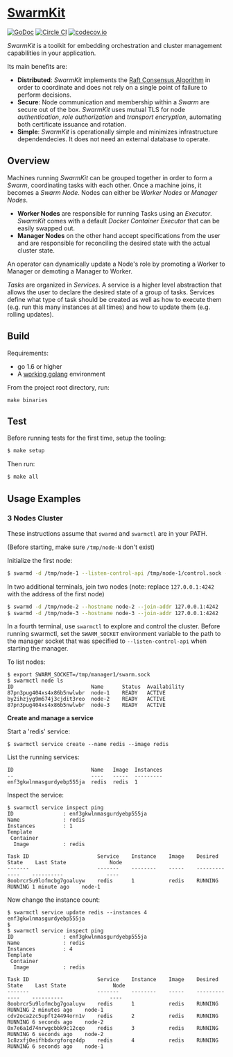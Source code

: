 # [SwarmKit](https://github.com/docker/swarmkit)

[![GoDoc](https://godoc.org/github.com/docker/swarmkit?status.png)](https://godoc.org/github.com/docker/swarmkit)
[![Circle CI](https://circleci.com/gh/docker/swarmkit.svg?style=shield&circle-token=a7bf494e28963703a59de71cf19b73ad546058a7)](https://circleci.com/gh/docker/swarmkit)
[![codecov.io](https://codecov.io/github/docker/swarmkit/coverage.svg?branch=master&token=LqD1dzTjsN)](https://codecov.io/github/docker/swarmkit?branch=master)

*SwarmKit* is a toolkit for embedding orchestration and cluster management capabilities in your application.

Its main benefits are:

- **Distributed**: *SwarmKit* implements the [Raft Consensus Algorithm](https://raft.github.io/) in order to coordinate and does not rely on a single point of failure to perform decisions.
- **Secure**: Node communication and membership within a *Swarm* are secure out of the box. *SwarmKit* uses mutual TLS for node *authentication*, *role authorization* and *transport encryption*, automating both certificate issuance and rotation.
- **Simple**: *SwarmKit* is operationally simple and minimizes infrastructure dependendecies. It does not need an external database to operate.

## Overview

Machines running *SwarmKit* can be grouped together in order to form a *Swarm*, coordinating tasks with each other. Once a machine joins, it becomes a *Swarm Node*. Nodes can either be *Worker Nodes* or *Manager Nodes*.

- **Worker Nodes** are responsible for running Tasks using an *Executor*. *SwarmKit* comes with a default *Docker Container Executor* that can be easily swapped out.
- **Manager Nodes** on the other hand accept specifications from the user and are responsible for reconciling the desired state with the actual cluster state.

An operator can dynamically update a Node's role by promoting a Worker to Manager or demoting a Manager to Worker.

*Tasks* are organized in *Services*. A service is a higher level abstraction that allows the user to declare the desired state of a group of tasks.  Services define what type of task should be created as well as how to execute them (e.g. run this many instances at all times) and how to update them (e.g. rolling updates).

## Build

Requirements:

- go 1.6 or higher
- A [working golang](https://golang.org/doc/code.html) environment

From the project root directory, run:
```
make binaries
```

## Test

Before running tests for the first time, setup the tooling:

```bash
$ make setup
```

Then run:

```bash
$ make all
```

## Usage Examples

### 3 Nodes Cluster

These instructions assume that `swarmd` and `swarmctl` are in your PATH.

(Before starting, make sure `/tmp/node-N` don't exist)

Initialize the first node:

```sh
$ swarmd -d /tmp/node-1 --listen-control-api /tmp/node-1/control.sock --hostname node-1
```

In two additional terminals, join two nodes (note: replace `127.0.0.1:4242` with the address of the first node)

```sh
$ swarmd -d /tmp/node-2 --hostname node-2 --join-addr 127.0.0.1:4242
$ swarmd -d /tmp/node-3 --hostname node-3 --join-addr 127.0.0.1:4242
```

In a fourth terminal, use `swarmctl` to explore and control the cluster. Before
running swarmctl, set the `SWARM_SOCKET` environment variable to the path to the
manager socket that was specified to `--listen-control-api` when starting the
manager.

To list nodes:

```
$ export SWARM_SOCKET=/tmp/manager1/swarm.sock
$ swarmctl node ls
ID                         Name      Status  Availability
87pn3pug404xs4x86b5nwlwbr  node-1    READY   ACTIVE
by2ihzjyg9m674j3cjdit3reo  node-2    READY   ACTIVE
87pn3pug404xs4x86b5nwlwbr  node-3    READY   ACTIVE

```

**Create and manage a service**

Start a 'redis' service:
```
$ swarmctl service create --name redis --image redis
```

List the running services:

```
ID                         Name   Image  Instances
--                         ----   -----  ---------
enf3gkwlnmasgurdyebp555ja  redis  redis  1
```

Inspect the service:

```
$ swarmctl service inspect ping
ID                : enf3gkwlnmasgurdyebp555ja
Name              : redis
Instances         : 1
Template
 Container
  Image           : redis

Task ID                      Service    Instance    Image    Desired State    Last State              Node
-------                      -------    --------    -----    -------------    ----------              ----
8oobrcr5u9lofmcbg7goaluyw    redis      1           redis    RUNNING          RUNNING 1 minute ago    node-1
```

Now change the instance count:

```
$ swarmctl service update redis --instances 4
enf3gkwlnmasgurdyebp555ja
$
$ swarmctl service inspect ping
ID                : enf3gkwlnmasgurdyebp555ja
Name              : redis
Instances         : 4
Template
 Container
  Image           : redis

Task ID                      Service    Instance    Image    Desired State    Last State               Node
-------                      -------    --------    -----    -------------    ----------               ----
8oobrcr5u9lofmcbg7goaluyw    redis      1           redis    RUNNING          RUNNING 2 minutes ago    node-1
cdv2oca2zc5upft24494orn1v    redis      2           redis    RUNNING          RUNNING 6 seconds ago    node-2
0x7e6a1d74nrwgcbbk9c12cqo    redis      3           redis    RUNNING          RUNNING 6 seconds ago    node-2
1c8zxfj0eifhbdxrgforqz4dp    redis      4           redis    RUNNING          RUNNING 6 seconds ago    node-1
```
